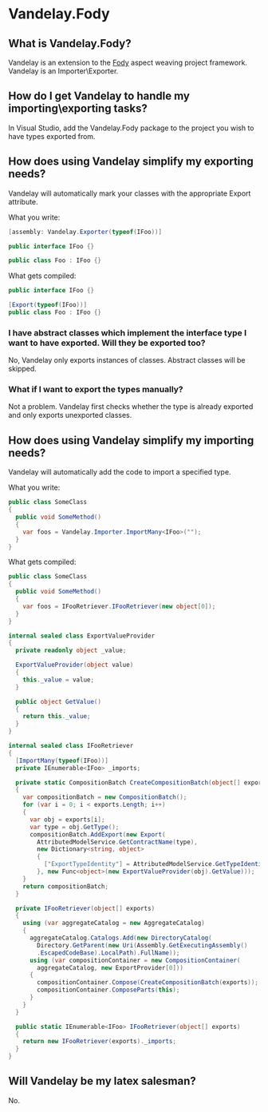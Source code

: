 # Vandelay.Fody

## What is Vandelay.Fody?

Vandelay is an extension to the [Fody](https://github.com/Fody/Fody) aspect weaving project framework.  Vandelay is an Importer\Exporter.

## How do I get Vandelay to handle my importing\exporting tasks?

In Visual Studio, add the Vandelay.Fody package to the project you wish to have types exported from.

## How does using Vandelay simplify my exporting needs?

Vandelay will automatically mark your classes with the appropriate Export attribute.

What you write:

``` c#
[assembly: Vandelay.Exporter(typeof(IFoo))]

public interface IFoo {}

public class Foo : IFoo {}
```

What gets compiled:

``` c#
public interface IFoo {}

[Export(typeof(IFoo))]
public class Foo : IFoo {}
```

### I have abstract classes which implement the interface type I want to have exported.  Will they be exported too?

No, Vandelay only exports instances of classes.  Abstract classes will be skipped.

### What if I want to export the types manually?

Not a problem.  Vandelay first checks whether the type is already exported and only exports unexported classes.

## How does using Vandelay simplify my importing needs?

Vandelay will automatically add the code to import a specified type.

What you write:
``` c#
public class SomeClass
{
  public void SomeMethod()
  {
    var foos = Vandelay.Importer.ImportMany<IFoo>("");
  }
}
```

What gets compiled:

``` c#
public class SomeClass
{
  public void SomeMethod()
  {
    var foos = IFooRetriever.IFooRetriever(new object[0]);
  }
}

internal sealed class ExportValueProvider
{
  private readonly object _value;

  ExportValueProvider(object value)
  {
    this._value = value;
  }

  public object GetValue()
  {
    return this._value;
  }
}

internal sealed class IFooRetriever
{
  [ImportMany(typeof(IFoo))]
  private IEnumerable<IFoo> _imports;

  private static CompositionBatch CreateCompositionBatch(object[] exports)
  {
    var compositionBatch = new CompositionBatch();
    for (var i = 0; i < exports.Length; i++)
    {
      var obj = exports[i];
      var type = obj.GetType();
      compositionBatch.AddExport(new Export(
        AttributedModelService.GetContractName(type),
        new Dictionary<string, object>
        {
          ["ExportTypeIdentity"] = AttributedModelService.GetTypeIdentity(type)
        }, new Func<object>(new ExportValueProvider(obj).GetValue)));
    }
    return compositionBatch;
  }

  private IFooRetriever(object[] exports)
  {
    using (var aggregateCatalog = new AggregateCatalog)
    {
      aggregateCatalog.Catalogs.Add(new DirectoryCatalog(
        Directory.GetParent(new Uri(Assembly.GetExecutingAssembly()
        .EscapedCodeBase).LocalPath).FullName));
      using (var compositionContainer = new CompositionContainer(
        aggregateCatalog, new ExportProvider[0]))
      {
        compositionContainer.Compose(CreateCompositionBatch(exports));
        compositionContainer.ComposeParts(this);
      }
    }
  }

  public static IEnumerable<IFoo> IFooRetriever(object[] exports)
  {
    return new IFooRetriever(exports)._imports;
  }
}
```

## Will Vandelay be my latex salesman?

No.
